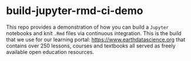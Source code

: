 # build-jupyter-rmd-ci-demo

This repo provides a demonstration of how you can build a `Jupyter` notebooks
and knit `.Rmd` files via continuous integration. This is the build that we use
for our learning portal: https://www.earthdatascience.org that contains over 250
lessons, courses and textbooks all served as freely available open education
resources.  
